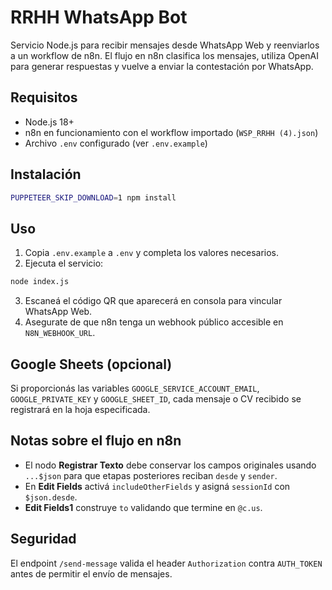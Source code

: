 # RRHH WhatsApp Bot

Servicio Node.js para recibir mensajes desde WhatsApp Web y reenviarlos a un workflow de n8n. El flujo en n8n clasifica los mensajes, utiliza OpenAI para generar respuestas y vuelve a enviar la contestación por WhatsApp.

## Requisitos
- Node.js 18+
- n8n en funcionamiento con el workflow importado (`WSP_RRHH (4).json`)
- Archivo `.env` configurado (ver `.env.example`)

## Instalación
```bash
PUPPETEER_SKIP_DOWNLOAD=1 npm install
```

## Uso
1. Copia `.env.example` a `.env` y completa los valores necesarios.
2. Ejecuta el servicio:
```bash
node index.js
```
3. Escaneá el código QR que aparecerá en consola para vincular WhatsApp Web.
4. Asegurate de que n8n tenga un webhook público accesible en `N8N_WEBHOOK_URL`.

## Google Sheets (opcional)
Si proporcionás las variables `GOOGLE_SERVICE_ACCOUNT_EMAIL`, `GOOGLE_PRIVATE_KEY` y `GOOGLE_SHEET_ID`, cada mensaje o CV recibido se registrará en la hoja especificada.

## Notas sobre el flujo en n8n
- El nodo **Registrar Texto** debe conservar los campos originales usando `...$json` para que etapas posteriores reciban `desde` y `sender`.
- En **Edit Fields** activá `includeOtherFields` y asigná `sessionId` con `$json.desde`.
- **Edit Fields1** construye `to` validando que termine en `@c.us`.

## Seguridad
El endpoint `/send-message` valida el header `Authorization` contra `AUTH_TOKEN` antes de permitir el envío de mensajes.
